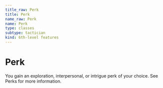```yaml
---
title_raw: Perk
title: Perk
name_raw: Perk
name: Perk
type: classes
subtype: tactician
kind: 6th-level features
---
```


# Perk

You gain an exploration, interpersonal, or intrigue perk of your choice. See Perks for more information.

